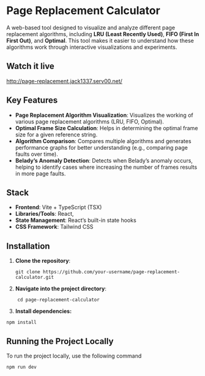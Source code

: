 # Page Replacement Calculator

A web-based tool designed to visualize and analyze different page replacement algorithms, including **LRU (Least Recently Used)**, **FIFO (First In First Out)**, and **Optimal**. This tool makes it easier to understand how these algorithms work through interactive visualizations and experiments.

## Watch it live
http://page-replacement.jack1337.serv00.net/

## Key Features

- **Page Replacement Algorithm Visualization**: Visualizes the working of various page replacement algorithms (LRU, FIFO, Optimal).
- **Optimal Frame Size Calculation**: Helps in determining the optimal frame size for a given reference string.
- **Algorithm Comparison**: Compares multiple algorithms and generates performance graphs for better understanding (e.g., comparing page faults over time).
- **Belady’s Anomaly Detection**: Detects when Belady’s anomaly occurs, helping to identify cases where increasing the number of frames results in more page faults.

## Stack

- **Frontend**: Vite + TypeScript (TSX)
- **Libraries/Tools**: React,
- **State Management**: React’s built-in state hooks
- **CSS Framework**: Tailwind CSS
## Installation

1. **Clone the repository**:
   ```
   git clone https://github.com/your-username/page-replacement-calculator.git
   ```
2. **Navigate into the project directory**:
```
    cd page-replacement-calculator
```
3. **Install dependencies:**
```
npm install
```
## Running the Project Locally
To run the project locally, use the following command
```
npm run dev
```